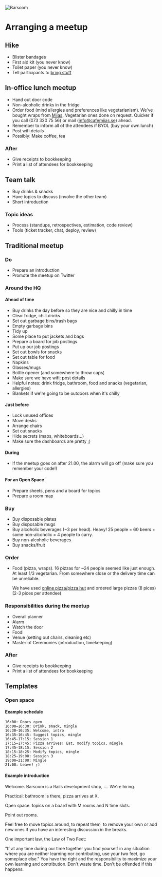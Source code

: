 ![Barsoom](http://barsoom.se/barsoom.png)

# Arranging a meetup


## Hike

* Blister bandages
* First aid kit (you never know)
* Toilet paper (you never know)
* Tell participants to [bring stuff](http://www.meetup.com/sthlmrb/events/143175002/)


## In-office lunch meetup

* Hand out door code
* Non-alcoholic drinks in the fridge
* Order food (mind allergies and preferences like vegetarianism).
  We've bought wraps from [Miias](http://www.cafemiias.se/). Vegetarian ones done on request. Quicker if you call (073 320 75 56) or mail (info@cafemiias.se) ahead.
* Remember to inform all of the attendees if BYOL (buy your own lunch)
* Post wifi details
* Possibly: Make coffee, tea

### After

* Give receipts to bookkeeping
* Print a list of attendees for bookkeeping


## Team talk

* Buy drinks & snacks
* Have topics to discuss (involve the other team)
* Short introduction

### Topic ideas

* Process (standups, retrospectives, estimation, code review)
* Tools (ticket tracker, chat, deploy, review)


## Traditional meetup

### Do

* Prepare an introduction
* Promote the meetup on Twitter

### Around the HQ

#### Ahead of time

* Buy drinks the day before so they are nice and chilly in time
* Clear fridge, chill drinks
* Set out garbage bins/trash bags
* Empty garbage bins
* Tidy up
* Some place to put jackets and bags
* Prepare a board for job postings
* Put up our job postings
* Set out bowls for snacks
* Set out table for food
* Napkins
* Glasses/mugs
* Bottle opener (and somewhere to throw caps)
* Make sure we have wifi; post details
* Helpful notes: drink fridge, bathroom, food and snacks (vegetarian, allergies)
* Blankets if we're going to be outdoors when it's chilly

#### Just before

* Lock unused offices
* Move desks
* Arrange chairs
* Set out snacks
* Hide secrets (maps, whiteboards…)
* Make sure the dashboards are pretty ;)

#### During

* If the meetup goes on after 21.00, the alarm will go off (make sure you remember your code!)

#### For an Open Space

* Prepare sheets, pens and a board for topics
* Prepare a room map

### Buy

* Buy disposable plates
* Buy disposable mugs
* Buy alcoholic beverages (~3 per head).
  Heavy! 25 people = 60 beers + some non-alcoholic = 4 people to carry.
* Buy non-alcoholic beverages
* Buy snacks/fruit

### Order

* Food (pizza, wraps).
  16 pizzas for ~24 people seemed like just enough.
  At least 1/3 vegetarian.
  From somewhere close or the delivery time can be unreliable.

  We have used [online pizza/pizza hut](http://onlinepizza.se/Stockholm/Pizza-Hut-Klaraberg) and ordered large      pizzas (8 pices) (2-3 pices per attendee)

### Responsibilities during the meetup

* Overall planner
* Alarm
* Watch the door
* Food
* Venue (setting out chairs, cleaning etc)
* Master of Ceremonies (introduction, timekeeping)

### After

* Give receipts to bookkeeping
* Print a list of attendees for bookkeeping


## Templates

### Open space

#### Example schedule

    16:00: Doors open
    16:00–16:30: Drink, snack, mingle
    16:30–16:35: Welcome, intro
    16:35–16:45: Suggest topics, mingle
    16:45–17:15: Session 1
    17:15–17:45: Pizza arrives! Eat, modify topics, mingle
    17:45–18:15: Session 2
    18:15–18:25: Modify topics, mingle
    18:25–19:00: Session 3
    19:00–21:00: Mingle
    21:00: Leave! ;)

#### Example introduction

Welcome. Barsoom is a Rails development shop, …. We're hiring.

Practical: bathroom is there, pizza arrives at X.

Open space: topics on a board with M rooms and N time slots.

Point out rooms.

Feel free to move topics around, to repeat them, to remove your own or add new ones if you have an interesting discussion in the breaks.

One important law, the Law of Two Feet:

"If at any time during our time together you find yourself in any situation where you are neither learning nor contributing, use your two feet, go someplace else." You have the right and the responsibility to maximize your own learning and contribution. Don't waste time. Don't be offended if this happens.
